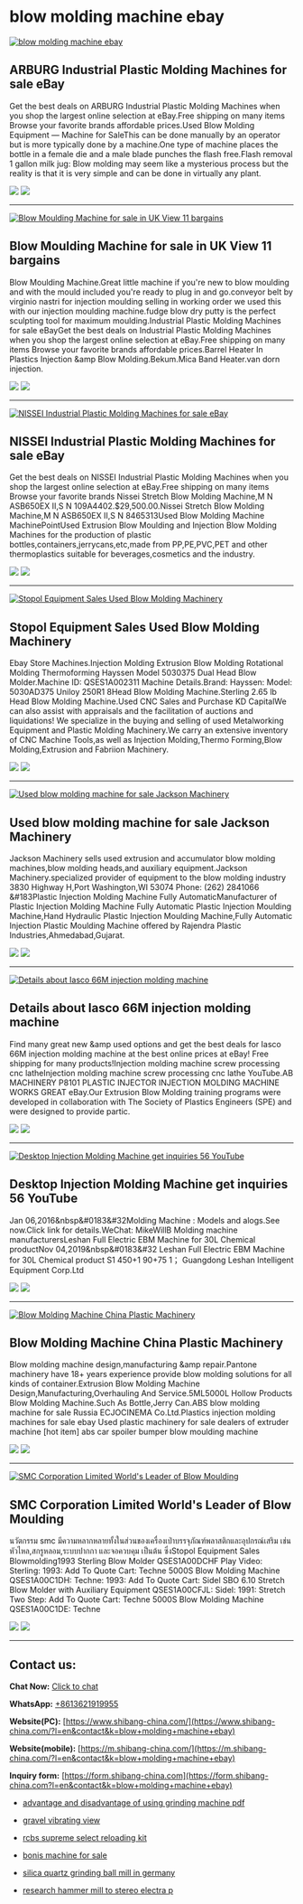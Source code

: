 # blow molding machine ebay

<a href="https://swt.shibang-china.com/?l=en&img&k=blow+molding+machine+ebay" target="_blank">![blow molding machine ebay](http://static.shibang-china.com/all-800x300/1194.jpg)</a>

## ARBURG Industrial Plastic Molding Machines for sale eBay
Get the best deals on ARBURG Industrial Plastic Molding Machines when you shop the largest online selection at eBay.Free shipping on many items Browse your favorite brands affordable prices.Used Blow Molding Equipment — Machine for SaleThis can be done manually by an operator but is more typically done by a machine.One type of machine places the bottle in a female die and a male blade punches the flash free.Flash removal 1 gallon milk jug: Blow molding may seem like a mysterious process but the reality is that it is very simple and can be done in virtually any plant.


<a href="https://whatsapp.shibangsoft.com/WhatsApp.php" target="_blank" title="WhatsApp">![](http://static.shibang-china.com/icon/whatsapp.png)</a> <a href="https://swt.shibang-china.com/?l=en&icon&k=blow+molding+machine+ebay" target="_blank">![](http://static.shibang-china.com/icon/chat-en.png)</a>

---

<a href="https://swt.shibang-china.com/?l=en&img&k=blow+molding+machine+ebay" target="_blank">![Blow Moulding Machine for sale in UK View 11 bargains](http://static.shibang-china.com/all-800x300/483.jpg)</a>

## Blow Moulding Machine for sale in UK View 11 bargains
Blow Moulding Machine.Great little machine if you're new to blow moulding and with the mould included you're ready to plug in and go.conveyor belt by virginio nastri for injection moulding selling in working order we used this with our injection moulding machine.fudge blow dry putty is the perfect sculpting tool for maximum moulding.Industrial Plastic Molding Machines for sale eBayGet the best deals on Industrial Plastic Molding Machines when you shop the largest online selection at eBay.Free shipping on many items Browse your favorite brands affordable prices.Barrel Heater In Plastics Injection &amp Blow Molding.Bekum.Mica Band Heater.van dorn injection.


<a href="https://whatsapp.shibangsoft.com/WhatsApp.php" target="_blank" title="WhatsApp">![](http://static.shibang-china.com/icon/whatsapp.png)</a> <a href="https://swt.shibang-china.com/?l=en&icon&k=blow+molding+machine+ebay" target="_blank">![](http://static.shibang-china.com/icon/chat-en.png)</a>

---

<a href="https://swt.shibang-china.com/?l=en&img&k=blow+molding+machine+ebay" target="_blank">![NISSEI Industrial Plastic Molding Machines for sale eBay](http://static.shibang-china.com/all-800x300/503.jpg)</a>

## NISSEI Industrial Plastic Molding Machines for sale eBay
Get the best deals on NISSEI Industrial Plastic Molding Machines when you shop the largest online selection at eBay.Free shipping on many items Browse your favorite brands Nissei Stretch Blow Molding Machine,M N ASB650EX II,S N 109A4402.$29,500.00.Nissei Stretch Blow Molding Machine,M N ASB650EX II,S N 8465313Used Blow Molding Machine MachinePointUsed Extrusion Blow Moulding and Injection Blow Molding Machines for the production of plastic bottles,containers,jerrycans,etc,made from PP,PE,PVC,PET and other thermoplastics suitable for beverages,cosmetics and the industry.


<a href="https://whatsapp.shibangsoft.com/WhatsApp.php" target="_blank" title="WhatsApp">![](http://static.shibang-china.com/icon/whatsapp.png)</a> <a href="https://swt.shibang-china.com/?l=en&icon&k=blow+molding+machine+ebay" target="_blank">![](http://static.shibang-china.com/icon/chat-en.png)</a>

---

<a href="https://swt.shibang-china.com/?l=en&img&k=blow+molding+machine+ebay" target="_blank">![Stopol Equipment Sales Used Blow Molding Machinery](http://static.shibang-china.com/all-800x300/926.jpg)</a>

## Stopol Equipment Sales Used Blow Molding Machinery
Ebay Store Machines.Injection Molding Extrusion Blow Molding Rotational Molding Thermoforming Hayssen Model 5030375 Dual Head Blow Molder.Machine ID: QSES1A002311 Machine Details.Brand: Hayssen: Model: 5030AD375 Uniloy 250R1 8Head Blow Molding Machine.Sterling 2.65 lb Head Blow Molding Machine.Used CNC Sales and Purchase KD CapitalWe can also assist with appraisals and the facilitation of auctions and liquidations! We specialize in the buying and selling of used Metalworking Equipment and Plastic Molding Machinery.We carry an extensive inventory of CNC Machine Tools,as well as Injection Molding,Thermo Forming,Blow Molding,Extrusion and Fabriion Machinery.


<a href="https://whatsapp.shibangsoft.com/WhatsApp.php" target="_blank" title="WhatsApp">![](http://static.shibang-china.com/icon/whatsapp.png)</a> <a href="https://swt.shibang-china.com/?l=en&icon&k=blow+molding+machine+ebay" target="_blank">![](http://static.shibang-china.com/icon/chat-en.png)</a>

---

<a href="https://swt.shibang-china.com/?l=en&img&k=blow+molding+machine+ebay" target="_blank">![Used blow molding machine for sale Jackson Machinery](http://static.shibang-china.com/all-800x300/639.jpg)</a>

## Used blow molding machine for sale Jackson Machinery
Jackson Machinery sells used extrusion and accumulator blow molding machines,blow molding heads,and auxiliary equipment.Jackson Machinery.specialized provider of equipment to the blow molding industry 3830 Highway H,Port Washington,WI 53074 Phone: (262) 2841066 &#183Plastic Injection Molding Machine Fully AutomaticManufacturer of Plastic Injection Molding Machine Fully Automatic Plastic Injection Moulding Machine,Hand Hydraulic Plastic Injection Moulding Machine,Fully Automatic Injection Plastic Moulding Machine offered by Rajendra Plastic Industries,Ahmedabad,Gujarat.


<a href="https://whatsapp.shibangsoft.com/WhatsApp.php" target="_blank" title="WhatsApp">![](http://static.shibang-china.com/icon/whatsapp.png)</a> <a href="https://swt.shibang-china.com/?l=en&icon&k=blow+molding+machine+ebay" target="_blank">![](http://static.shibang-china.com/icon/chat-en.png)</a>

---

<a href="https://swt.shibang-china.com/?l=en&img&k=blow+molding+machine+ebay" target="_blank">![Details about Iasco 66M injection molding machine](http://static.shibang-china.com/all-800x300/1193.jpg)</a>

## Details about Iasco 66M injection molding machine
Find many great new &amp used options and get the best deals for Iasco 66M injection molding machine at the best online prices at eBay! Free shipping for many products!Injection molding machine screw processing cnc latheInjection molding machine screw processing cnc lathe YouTube.AB MACHINERY P8101 PLASTIC INJECTOR INJECTION MOLDING MACHINE WORKS GREAT eBay.Our Extrusion Blow Molding training programs were developed in collaboration with The Society of Plastics Engineers (SPE) and were designed to provide partic.


<a href="https://whatsapp.shibangsoft.com/WhatsApp.php" target="_blank" title="WhatsApp">![](http://static.shibang-china.com/icon/whatsapp.png)</a> <a href="https://swt.shibang-china.com/?l=en&icon&k=blow+molding+machine+ebay" target="_blank">![](http://static.shibang-china.com/icon/chat-en.png)</a>

---

<a href="https://swt.shibang-china.com/?l=en&img&k=blow+molding+machine+ebay" target="_blank">![Desktop Injection Molding Machine get inquiries 56 YouTube](http://static.shibang-china.com/all-800x300/646.jpg)</a>

## Desktop Injection Molding Machine get inquiries 56 YouTube
Jan 06,2016&nbsp&#0183&#32Molding Machine : Models and alogs.See now.Click link for details.WeChat: MikeWillB Molding machine manufacturersLeshan Full Electric EBM Machine for 30L Chemical productNov 04,2019&nbsp&#0183&#32 Leshan Full Electric EBM Machine for 30L Chemical product S1 450+1 90+75 1； Guangdong Leshan Intelligent Equipment Corp.Ltd


<a href="https://whatsapp.shibangsoft.com/WhatsApp.php" target="_blank" title="WhatsApp">![](http://static.shibang-china.com/icon/whatsapp.png)</a> <a href="https://swt.shibang-china.com/?l=en&icon&k=blow+molding+machine+ebay" target="_blank">![](http://static.shibang-china.com/icon/chat-en.png)</a>

---

<a href="https://swt.shibang-china.com/?l=en&img&k=blow+molding+machine+ebay" target="_blank">![Blow Molding Machine China Plastic Machinery](http://static.shibang-china.com/all-800x300/249.jpg)</a>

## Blow Molding Machine China Plastic Machinery
Blow molding machine design,manufacturing &amp repair.Pantone machinery have 18+ years experience provide blow molding solutions for all kinds of container.Extrusion Blow Molding Machine Design,Manufacturing,Overhauling And Service.5ML5000L Hollow Products Blow Molding Machine.Such As Bottle,Jerry Can.ABS blow molding machine for sale Russia ECJOCINEMA Co.Ltd.Plastics injection molding machines for sale ebay Used plastic machinery for sale dealers of extruder machine [hot item] abs car spoiler bumper blow moulding machine


<a href="https://whatsapp.shibangsoft.com/WhatsApp.php" target="_blank" title="WhatsApp">![](http://static.shibang-china.com/icon/whatsapp.png)</a> <a href="https://swt.shibang-china.com/?l=en&icon&k=blow+molding+machine+ebay" target="_blank">![](http://static.shibang-china.com/icon/chat-en.png)</a>

---

<a href="https://swt.shibang-china.com/?l=en&img&k=blow+molding+machine+ebay" target="_blank">![SMC Corporation Limited World's Leader of Blow Moulding](http://static.shibang-china.com/all-800x300/692.jpg)</a>

## SMC Corporation Limited World's Leader of Blow Moulding
นวัตกรรม smc มีความหลากหลายทั้งในส่วนของเครื่องเป่าบรรจุภัณฑ์พลาสติกและอุปกรณ์เสริม เช่น หัวไหล,สกรูหลอม,ระบบปากกา และจอควบคุม เป็นต้น ซึ่งStopol Equipment Sales Blowmolding1993 Sterling Blow Molder QSES1A00DCHF Play Video: Sterling: 1993: Add To Quote Cart: Techne 5000S Blow Molding Machine QSES1A00C1DH: Techne: 1993: Add To Quote Cart: Sidel SBO 6.10 Stretch Blow Molder with Auxiliary Equipment QSES1A00CFJL: Sidel: 1991: Stretch Two Step: Add To Quote Cart: Techne 5000S Blow Molding Machine QSES1A00C1DE: Techne


<a href="https://whatsapp.shibangsoft.com/WhatsApp.php" target="_blank" title="WhatsApp">![](http://static.shibang-china.com/icon/whatsapp.png)</a> <a href="https://swt.shibang-china.com/?l=en&icon&k=blow+molding+machine+ebay" target="_blank">![](http://static.shibang-china.com/icon/chat-en.png)</a>

---
## Contact us:

**Chat Now:** [Click to chat](https://swt.shibang-china.com?l=en&contact&k=blow+molding+machine+ebay)

**WhatsApp:**  [+8613621919955](https://whatsapp.shibangsoft.com/WhatsApp.php)

**Website(PC):** [https://www.shibang-china.com/](https://www.shibang-china.com/?l=en&contact&k=blow+molding+machine+ebay)

**Website(mobile):** [https://m.shibang-china.com/](https://m.shibang-china.com/?l=en&contact&k=blow+molding+machine+ebay)

**Inquiry form:** [https://form.shibang-china.com](https://form.shibang-china.com?l=en&contact&k=blow+molding+machine+ebay)

* [advantage and disadvantage of using grinding machine pdf](../120/advantage%20and%20disadvantage%20of%20using%20grinding%20machine%20pdf.md)

* [gravel vibrating view](../118/gravel%20vibrating%20view.md)

* [rcbs supreme select reloading kit](../112/rcbs%20supreme%20select%20reloading%20kit.md)

* [bonis machine for sale](../114/bonis%20machine%20for%20sale.md)

* [silica quartz grinding ball mill in germany](../122/silica%20quartz%20grinding%20ball%20mill%20in%20germany.md)

* [research hammer mill to stereo electra p](../119/research%20hammer%20mill%20to%20stereo%20electra%20p.md)
